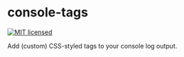 # console-tags

[![MIT licensed](https://img.shields.io/badge/license-MIT-blue.svg)](https://raw.githubusercontent.com/snobbyfox/console-log-plus/master/LICENSE)

Add (custom) CSS-styled tags to your console log output.
